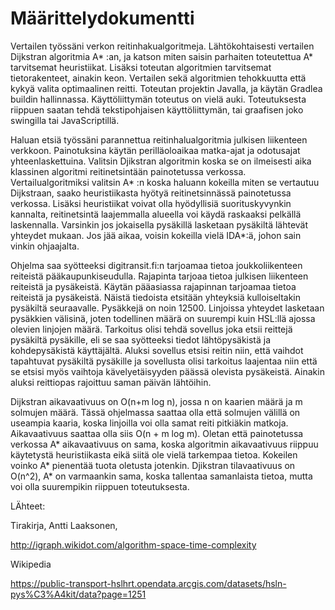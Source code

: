 # Määrittelydokumentti

Vertailen työssäni verkon reitinhakualgoritmeja. Lähtökohtaisesti vertailen Dijkstran algoritmia A* :an, ja katson miten saisin parhaiten toteutettua A* tarvitsemat heuristiikat. Lisäksi toteutan algoritmien tarvitsemat tietorakenteet, ainakin keon. Vertailen sekä algoritmien tehokkuutta että kykyä valita optimaalinen reitti. Toteutan projektin Javalla, ja käytän Gradlea buildin hallinnassa. Käyttöliittymän toteutus on vielä auki. Toteutuksesta riippuen saatan tehdä tekstipohjaisen käyttöliittymän, tai graafisen joko swingilla tai JavaScriptillä.

Haluan etsiä työssäni parannettua reitinhalualgoritmia julkisen liikenteen verkkoon. Painotuksina käytän perilläoloaikaa matka-ajat ja odotusajat yhteenlaskettuina. Valitsin Djikstran algoritmin koska se on ilmeisesti aika klassinen algoritmi reitinetsintään painotetussa verkossa. Vertailualgoritmiksi valitsin A* :n koska haluann kokeilla miten se vertautuu Dijkstraan, saako heuristiikasta hyötyä reitinetsinnässä painotetussa verkossa. Lisäksi heuristiikat voivat olla hyödyllisiä suorituskyvynkin kannalta, reitinetsintä laajemmalla alueella voi käydä raskaaksi pelkällä laskennalla. Varsinkin jos jokaisella pysäkillä lasketaan pysäkiltä lähtevät yhteydet mukaan. Jos jää aikaa, voisin kokeilla vielä IDA*:ä, johon sain vinkin ohjaajalta. 

Ohjelma saa syötteeksi digitransit.fi:n tarjoamaa tietoa joukkoliikenteen reiteistä pääkaupunkiseudulla. Rajapinta tarjoaa tietoa julkisen liikenteen reiteistä ja pysäkeistä. Käytän pääasiassa rajapinnan tarjoamaa tietoa reiteistä ja pysäkeistä. Näistä tiedoista etsitään yhteyksiä kulloiseltakin pysäkiltä seuraavalle. Pysäkkejä on noin 12500. Linjoissa yhteydet lasketaan pysäkkien välisinä, joten todellinen määrä on suurempi kuin HSL:llä ajossa olevien linjojen määrä. Tarkoitus olisi tehdä sovellus joka etsii reittejä pysäkiltä pysäkille, eli se saa syötteeksi tiedot lähtöpysäkistä ja kohdepysäkistä käyttäjältä. Aluksi sovellus etsisi reitin niin, että vaihdot tapahtuvat pysäkiltä pysäkille ja sovellusta olisi tarkoitus laajentaa niin että se etsisi myös vaihtoja kävelyetäisyyden päässä olevista pysäkeistä. Ainakin aluksi reittiopas rajoittuu saman päivän lähtöihin.

Dijkstran aikavaativuus on O(n+m log n), jossa n on kaarien määrä ja m solmujen määrä. Tässä ohjelmassa saattaa olla että solmujen välillä on useampia kaaria, koska linjoilla voi olla samat reiti pitkiäkin matkoja. Aikavaativuus saattaa olla siis O(n + m log m). Oletan että painotetussa verkossa A* aikavaativuus on sama, koska algoritmin aikavaativuus riippuu käytetystä heuristiikasta eikä siitä ole vielä tarkempaa tietoa. Kokeilen voinko A* pienentää tuota oletusta jotenkin.
Djikstran tilavaativuus on O(n^2), A* on varmaankin sama, koska tallentaa samanlaista tietoa, mutta voi olla suurempikin riippuen toteutuksesta.

LÄhteet:

Tirakirja, Antti Laaksonen, 

http://igraph.wikidot.com/algorithm-space-time-complexity

Wikipedia

https://public-transport-hslhrt.opendata.arcgis.com/datasets/hsln-pys%C3%A4kit/data?page=1251
